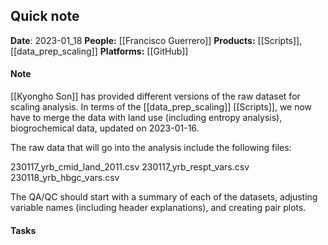 ## Quick note
**Date**: 2023-01_18
**People:** [[Francisco Guerrero]]
**Products:** [[Scripts]], [[data_prep_scaling]]
**Platforms:** [[GitHub]]

#### Note
[[Kyongho Son]] has provided different versions of the raw dataset for scaling analysis. In terms of the [[data_prep_scaling]] [[Scripts]], we now have to merge the data with land use (including entropy analysis), biogrochemical data, updated on 2023-01-16. 

The raw data that will go into the analysis include the following files:

230117_yrb_cmid_land_2011.csv
230117_yrb_respt_vars.csv
230118_yrb_hbgc_vars.csv

The QA/QC should start with a summary of each of the datasets, adjusting variable names (including header explanations), and creating pair plots. 
#### Tasks

